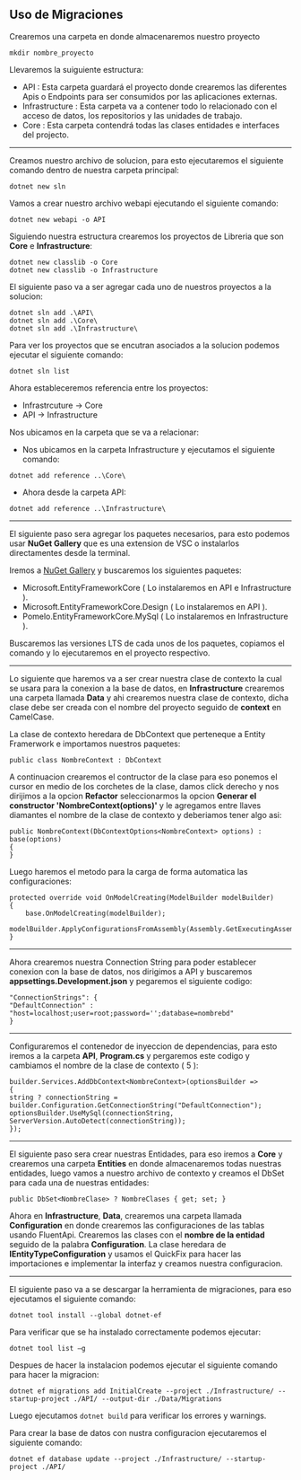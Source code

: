 ## Uso de Migraciones

Crearemos una carpeta en donde almacenaremos nuestro proyecto
```
mkdir nombre_proyecto
```

Llevaremos la suiguiente estructura:

- API : Esta carpeta guardará el proyecto donde crearemos las diferentes Apis o Endpoints para ser consumidos por las aplicaciones externas.
- Infrastructure : Esta carpeta va a contener todo lo relacionado con el acceso de datos, los repositorios y las unidades de trabajo.
- Core : Esta carpeta contendrá todas las clases entidades e interfaces del projecto.

---

Creamos nuestro archivo de solucion, para esto ejecutaremos el siguiente comando dentro de nuestra carpeta principal:
```
dotnet new sln
```

Vamos a crear nuestro archivo webapi ejecutando el siguiente comando: 
```
dotnet new webapi -o API
```

Siguiendo nuestra estructura crearemos los proyectos de Libreria que son **Core** e **Infrastructure**:
```
dotnet new classlib -o Core
dotnet new classlib -o Infrastructure
```

El siguiente paso va a ser agregar cada uno de nuestros proyectos a la solucion:
```
dotnet sln add .\API\
dotnet sln add .\Core\
dotnet sln add .\Infrastructure\
```

Para ver los proyectos que se encutran asociados a la solucion podemos ejecutar el siguiente comando: 
```
dotnet sln list
```

Ahora estableceremos referencia entre los proyectos:
- Infrastrcuture -> Core
- API -> Infrastructure

Nos ubicamos en la carpeta que se va a relacionar:
- Nos ubicamos en la carpeta Infrastructure y ejecutamos el siguiente comando: 
```
dotnet add reference ..\Core\
```
- Ahora desde la carpeta API:
```
dotnet add reference ..\Infrastructure\
```

---

El siguiente paso sera agregar los paquetes necesarios, para esto podemos usar **NuGet Gallery** que es una extension de VSC o instalarlos directamentes desde la terminal.


Iremos a [NuGet Gallery](https://www.nuget.org/) y buscaremos los siguientes paquetes: 
- Microsoft.EntityFrameworkCore ( Lo instalaremos en API e Infrastructure ).
- Microsoft.EntityFrameworkCore.Design ( Lo instalaremos en API ).
- Pomelo.EntityFrameworkCore.MySql ( Lo instalaremos en Infrastructure ).

Buscaremos las versiones LTS de cada unos de los paquetes, copiamos el comando y lo ejecutaremos en el proyecto respectivo.

---

Lo siguiente que haremos va a ser crear nuestra clase de contexto la cual se usara para la conexion a la base de datos, en **Infrastructure** crearemos una carpeta llamada **Data** y ahi crearemos nuestra clase de contexto, dicha clase debe ser creada con el nombre del proyecto seguido de **context** en CamelCase. 

La clase de contexto heredara de DbContext que perteneque a Entity Framerwork e importamos nuestros paquetes:
```
public class NombreContext : DbContext
```

A continuacion crearemos el contructor de la clase para eso ponemos el cursor en medio de los corchetes de la clase, damos click derecho y nos dirijimos a la opcion **Refactor** seleccionarmos la opcion **Generar el constructor 'NombreContext(options)'** y le agregamos entre llaves diamantes el nombre de la clase de contexto y deberiamos tener algo asi: 
```
public NombreContext(DbContextOptions<NombreContext> options) : base(options)
{
}
```

Luego haremos el metodo para la carga de forma automatica las configuraciones:
```
protected override void OnModelCreating(ModelBuilder modelBuilder)
{
    base.OnModelCreating(modelBuilder);
    modelBuilder.ApplyConfigurationsFromAssembly(Assembly.GetExecutingAssembly());
}
```

--- 

Ahora crearemos nuestra Connection String para poder establecer conexion con la base de datos, nos dirigimos a API y buscaremos **appsettings.Development.json** y pegaremos el siguiente codigo:
```
"ConnectionStrings": {
"DefaultConnection" : "host=localhost;user=root;password='';database=nombrebd"
}
```

---

Configuraremos el contenedor de inyeccion de dependencias, para esto iremos a la carpeta **API**, **Program.cs** y pergaremos este codigo y cambiamos el nombre de la clase de contexto ( 5 ):
```
builder.Services.AddDbContext<NombreContext>(optionsBuilder =>
{
string ? connectionString = builder.Configuration.GetConnectionString("DefaultConnection");
optionsBuilder.UseMySql(connectionString, ServerVersion.AutoDetect(connectionString));
});
```

---

El siguiente paso sera crear nuestras Entidades, para eso iremos a **Core** y crearemos una carpeta **Entities** en donde almacenaremos todas nuestras entidades, luego vamos a nuestro archivo de contexto y creamos el DbSet para cada una de nuestras entidades: 
```
public DbSet<NombreClase> ? NombreClases { get; set; }
```

Ahora en **Infrastructure**, **Data**, crearemos una carpeta llamada **Configuration** en donde crearemos las configuraciones de las tablas usando FluentApi. Crearemos las clases con el **nombre de la entidad** seguido de la palabra **Configuration**. La clase heredara de **IEntityTypeConfiguration<NombreEntidad>** y usamos el QuickFix para hacer las importaciones e implementar la interfaz y creamos nuestra configuracion.

--- 

El siguiente paso va a se descargar la herramienta de migraciones, para eso ejecutamos el siguiente comando: 
```
dotnet tool install --global dotnet-ef
```

Para verificar que se ha instalado correctamente podemos ejecutar: 
```
dotnet tool list –g
```

Despues de hacer la instalacion podemos ejecutar el siguiente comando para hacer la migracion: 
```
dotnet ef migrations add InitialCreate --project ./Infrastructure/ --startup-project ./API/ --output-dir ./Data/Migrations
```

Luego ejecutamos `dotnet build` para verificar los errores y warnings.

Para crear la base de datos con nustra configuracion ejecutaremos el siguiente comando: 
```
dotnet ef database update --project ./Infrastructure/ --startup-project ./API/
```






